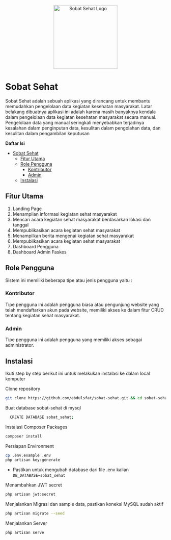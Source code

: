 <p align="center"><a href="https://github.com/abdulsfat/sobat-sehat.git" target="_blank"><img src="public/assets/img/icon.png" width="200" alt="Sobat Sehat Logo"></a></p>

# Sobat Sehat

Sobat Sehat adalah sebuah aplikasi yang dirancang untuk membantu memudahkan pengelolaan data kegiatan kesehatan masyarakat. Latar belakang dibuatnya aplikasi ini adalah karena masih banyaknya kendala dalam pengelolaan data kegiatan kesehatan masyarakat secara manual. Pengelolaan data yang manual seringkali menyebabkan terjadinya kesalahan dalam penginputan data, kesulitan dalam pengolahan data, dan kesulitan dalam pengambilan keputusan

**Daftar Isi**

-   [Sobat Sehat](#sobat-sehat)
    -   [Fitur Utama](#fitur-utama)
    -   [Role Pengguna](#role-pengguna)
        -   [Kontributor](#kontributor)
        -   [Admin](#admin)
    -   [Instalasi](#instalasi)

## Fitur Utama

1. Landing Page
2. Menampilan informasi kegiatan sehat masyarakat
3. Mencari acara kegiatan sehat masyarakat berdasarkan lokasi dan tanggal
4. Mempublikasikan acara kegiatan sehat masyarakat
5. Menampilkan berita mengenai kegiatan sehat masyarakat
6. Mempublikasikan acara kegiatan sehat masyarakat
7. Dashboard Pengguna
8. Dashboard Admin Faskes

## Role Pengguna

Sistem ini memiliki beberapa tipe atau jenis pengguna yaitu :

### Kontributor

Tipe pengguna ini adalah pengguna biasa atau pengunjung website yang telah mendaftarkan akun pada website, memiliki akses ke dalam fitur CRUD tentang kegiatan sehat masyarakat.

### Admin

Tipe pengguna ini adalah pengguna yang memiliki akses sebagai administrator.

## Instalasi

Ikuti step by step berikut ini untuk melakukan instalasi ke dalam local komputer

Clone repository

```bash
git clone https://github.com/abdulsfat/sobat-sehat.git && cd sobat-sehat
```

Buat database sobat-sehat di mysql

```bash
  CREATE DATABASE sobat_sehat;
```

Instalasi Composer Packages

```bash
composer install
```

Persiapan Environment

```bash
cp .env.example .env
php artisan key:generate
```

-   Pastikan untuk mengubah database dari file .env kalian
    `DB_DATABASE=sobat_sehat`

Menambahkan JWT secret

```bash
php artisan jwt:secret
```

Menjalankan Migrasi dan sample data, pastikan koneksi MySQL sudah aktif

```bash
php artisan migrate --seed
```

Menjalankan Server

```bash
php artisan serve
```
